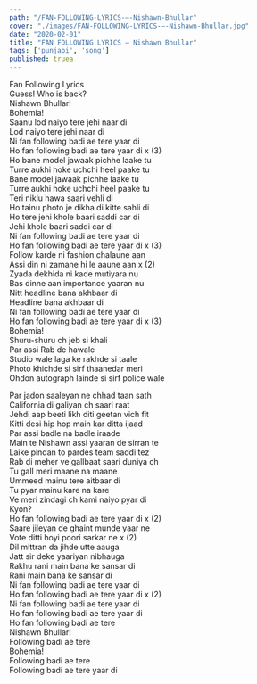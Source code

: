 ```yaml
---
path: "/FAN-FOLLOWING-LYRICS-–-Nishawn-Bhullar"
cover: "./images/FAN-FOLLOWING-LYRICS-–-Nishawn-Bhullar.jpg"
date: "2020-02-01"
title: "FAN FOLLOWING LYRICS – Nishawn Bhullar"
tags: ['punjabi', 'song']
published: truea
---
```

  
Fan Following Lyrics  
Guess! Who is back?  
Nishawn Bhullar!  
Bohemia!  
Saanu lod naiyo tere jehi naar di  
Lod naiyo tere jehi naar di  
Ni fan following badi ae tere yaar di  
Ho fan following badi ae tere yaar di x (3)  
Ho bane model jawaak pichhe laake tu  
Turre aukhi hoke uchchi heel paake tu  
Bane model jawaak pichhe laake tu  
Turre aukhi hoke uchchi heel paake tu  
Teri niklu hawa saari vehli di  
Ho tainu photo je dikha di kitte sahli di  
Ho tere jehi khole baari saddi car di  
Jehi khole baari saddi car di  
Ni fan following badi ae tere yaar di  
Ho fan following badi ae tere yaar di x (3)  
Follow karde ni fashion chalaune aan  
Assi din ni zamane hi le aaune aan x (2)  
Zyada dekhida ni kade mutiyara nu  
Bas dinne aan importance yaaran nu  
Nitt headline bana akhbaar di  
Headline bana akhbaar di  
Ni fan following badi ae tere yaar di  
Ho fan following badi ae tere yaar di x (3)  
Bohemia!  
Shuru-shuru ch jeb si khali  
Par assi Rab de hawale  
Studio wale laga ke rakhde si taale  
Photo khichde si sirf thaanedar meri  
Ohdon autograph lainde si sirf police wale  
  
  
  
  
  
  
Par jadon saaleyan ne chhad taan sath  
California di galiyan ch saari raat  
Jehdi aap beeti likh diti geetan vich fit  
Kitti desi hip hop main kar ditta ijaad  
Par assi badle na badle iraade  
Main te Nishawn assi yaaran de sirran te  
Laike pindan to pardes team saddi tez  
Rab di meher ve gallbaat saari duniya ch  
Tu gall meri maane na maane  
Ummeed mainu tere aitbaar di  
Tu pyar mainu kare na kare  
Ve meri zindagi ch kami naiyo pyar di  
Kyon?  
Ho fan following badi ae tere yaar di x (2)  
Saare jileyan de ghaint munde yaar ne  
Vote ditti hoyi poori sarkar ne x (2)  
Dil mittran da jihde utte aauga  
Jatt sir deke yaariyan nibhauga  
Rakhu rani main bana ke sansar di  
Rani main bana ke sansar di  
Ni fan following badi ae tere yaar di  
Ho fan following badi ae tere yaar di x (2)  
Ni fan following badi ae tere yaar di  
Ho fan following badi ae tere yaar di  
Ho fan following badi ae tere  
Nishawn Bhullar!  
Following badi ae tere  
Bohemia!  
Following badi ae tere  
Following badi ae tere yaar di  
